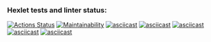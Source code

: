 ### Hexlet tests and linter status:
[![Actions Status](https://github.com/Exsi7/python-project-49/workflows/hexlet-check/badge.svg)](https://github.com/Exsi7/python-project-49/actions)
[![Maintainability](https://api.codeclimate.com/v1/badges/84eb0df27108d2d741e1/maintainability)](https://codeclimate.com/github/Exsi7/python-project-49/maintainability)
[![asciicast](https://asciinema.org/a/TL0v33sZ4G3ID8Zcly6grRBTU.svg)](https://asciinema.org/a/TL0v33sZ4G3ID8Zcly6grRBTU)
[![asciicast](https://asciinema.org/a/Psipz9WAKaIQ1msKs4MfoAXNS.svg)](https://asciinema.org/a/Psipz9WAKaIQ1msKs4MfoAXNS)
[![asciicast](https://asciinema.org/a/vI4Q4joJtOOEIhuc2p8Qi4jEm.svg)](https://asciinema.org/a/vI4Q4joJtOOEIhuc2p8Qi4jEm)
[![asciicast](https://asciinema.org/a/9vVbqaddE3XD59Ivtn6BQPl4O.svg)](https://asciinema.org/a/9vVbqaddE3XD59Ivtn6BQPl4O)
[![asciicast](https://asciinema.org/a/m3xcwjhVBYzPacuWC9xLwQbM0.svg)](https://asciinema.org/a/m3xcwjhVBYzPacuWC9xLwQbM0)